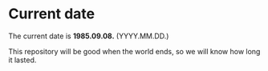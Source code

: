 # Current date

The current date is **1985.09.08.** (YYYY.MM.DD.)

This repository will be good when the world ends, so we will know how long it lasted.